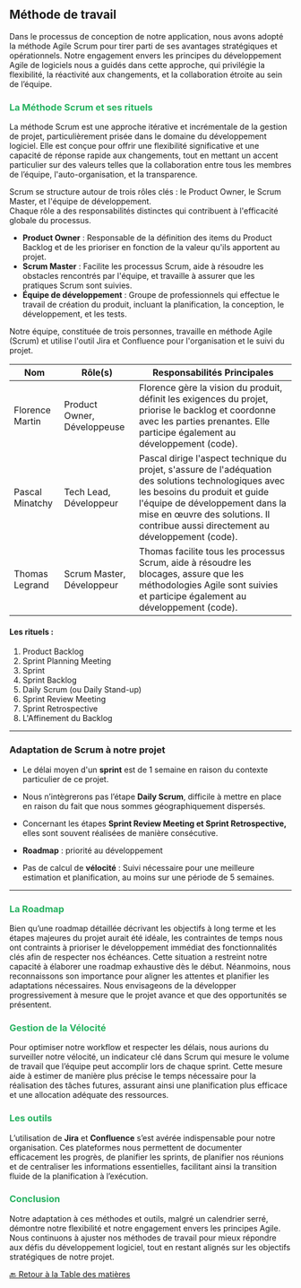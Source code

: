 ## Méthode de travail

Dans le processus de conception de notre application, nous avons adopté la méthode Agile Scrum pour tirer parti de ses avantages stratégiques et opérationnels. Notre engagement envers les principes du développement Agile de logiciels nous a guidés dans cette approche, qui privilégie la flexibilité, la réactivité aux changements, et la collaboration étroite au sein de l’équipe.

### <span style="color: #26B260;">**La Méthode Scrum et ses rituels**</span>

La méthode Scrum est une approche itérative et incrémentale de la gestion de projet, particulièrement prisée dans le domaine du développement logiciel. Elle est conçue pour offrir une flexibilité significative et une capacité de réponse rapide aux changements, tout en mettant un accent particulier sur des valeurs telles que la collaboration entre tous les membres de l’équipe, l'auto-organisation, et la transparence.

Scrum se structure autour de trois rôles clés : le Product Owner, le Scrum Master, et l'équipe de développement.  
Chaque rôle a des responsabilités distinctes qui contribuent à l'efficacité globale du processus.

- **Product Owner** : Responsable de la définition des items du Product Backlog et de les prioriser en fonction de la valeur qu'ils apportent au projet.
- **Scrum Master** : Facilite les processus Scrum, aide à résoudre les obstacles rencontrés par l'équipe, et travaille à assurer que les pratiques Scrum sont suivies.
- **Équipe de développement** : Groupe de professionnels qui effectue le travail de création du produit, incluant la planification, la conception, le développement, et les tests.

Notre équipe, constituée de trois personnes, travaille en méthode Agile (Scrum) et utilise l'outil Jira et Confluence pour l'organisation et le suivi du projet.

| Nom             | Rôle(s)                     | Responsabilités Principales                                                                                                                                                                                                                                   |
| --------------- | --------------------------- | ------------------------------------------------------------------------------------------------------------------------------------------------------------------------------------------------------------------------------------------------------------- |
| Florence Martin | Product Owner, Développeuse | Florence gère la vision du produit, définit les exigences du projet, priorise le backlog et coordonne avec les parties prenantes. Elle participe également au développement (code).                                                                           |
| Pascal Minatchy | Tech Lead, Développeur      | Pascal dirige l'aspect technique du projet, s'assure de l'adéquation des solutions technologiques avec les besoins du produit et guide l'équipe de développement dans la mise en œuvre des solutions. Il contribue aussi directement au développement (code). |
| Thomas Legrand  | Scrum Master, Développeur   | Thomas facilite tous les processus Scrum, aide à résoudre les blocages, assure que les méthodologies Agile sont suivies et participe également au développement (code).                                                                                       |

#### **Les rituels** :

1. Product Backlog
2. Sprint Planning Meeting
3. Sprint
4. Sprint Backlog
5. Daily Scrum (ou Daily Stand-up)
6. Sprint Review Meeting
7. Sprint Retrospective
8. L'Affinement du Backlog

---

### **Adaptation de Scrum à notre projet**

- Le délai moyen d'un **sprint** est de 1 semaine en raison du contexte particulier de ce projet.

- Nous n’intègrerons pas l’étape **Daily Scrum**, difficile à mettre en place en raison du fait que nous sommes géographiquement dispersés.

- Concernant les étapes **Sprint Review Meeting et Sprint Retrospective,** elles sont souvent réalisées de manière consécutive.

- **Roadmap** : priorité au développement

- Pas de calcul de **vélocité** : Suivi nécessaire pour une meilleure estimation et planification, au moins sur une période de 5 semaines.

---

### <span style="color: #26B260;">**La Roadmap**</span>

Bien qu’une roadmap détaillée décrivant les objectifs à long terme et les étapes majeures du projet aurait été idéale, les contraintes de temps nous ont contraints à prioriser le développement immédiat des fonctionnalités clés afin de respecter nos échéances. Cette situation a restreint notre capacité à élaborer une roadmap exhaustive dès le début. Néanmoins, nous reconnaissons son importance pour aligner les attentes et planifier les adaptations nécessaires. Nous envisageons de la développer progressivement à mesure que le projet avance et que des opportunités se présentent.

### <span style="color: #26B260;">**Gestion de la Vélocité**</span>

Pour optimiser notre workflow et respecter les délais, nous aurions du surveiller notre vélocité, un indicateur clé dans Scrum qui mesure le volume de travail que l’équipe peut accomplir lors de chaque sprint. Cette mesure aide à estimer de manière plus précise le temps nécessaire pour la réalisation des tâches futures, assurant ainsi une planification plus efficace et une allocation adéquate des ressources.

### <span style="color: #26B260;">**Les outils**</span>

L’utilisation de **Jira** et **Confluence** s’est avérée indispensable pour notre organisation. Ces plateformes nous permettent de documenter efficacement les progrès, de planifier les sprints, de planifier nos réunions et de centraliser les informations essentielles, facilitant ainsi la transition fluide de la planification à l’exécution.

### <span style="color: #26B260;">**Conclusion**</span>

Notre adaptation à ces méthodes et outils, malgré un calendrier serré, démontre notre flexibilité et notre engagement envers les principes Agile. Nous continuons à ajuster nos méthodes de travail pour mieux répondre aux défis du développement logiciel, tout en restant alignés sur les objectifs stratégiques de notre projet.

[🔙 Retour à la Table des matières](../README.md)
